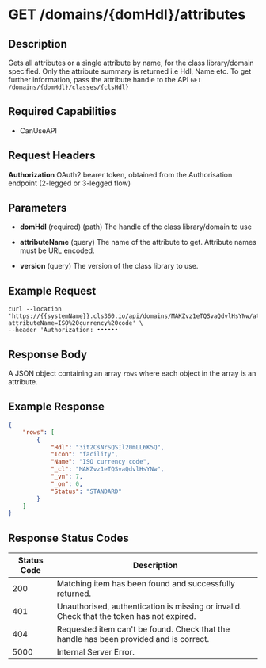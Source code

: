 # GET /domains/{domHdl}/attributes

## Description
Gets all attributes or a single attribute by name, for the class library/domain specified. Only the attribute summary is returned i.e Hdl, Name etc. To get further information, pass the attribute handle to the API `GET /domains/{domHdl}/classes/{clsHdl}`

## Required Capabilities
* CanUseAPI

## Request Headers

**Authorization** OAuth2 bearer token, obtained from the Authorisation endpoint (2-legged or 3-legged flow)

## Parameters
* **domHdl** (required) (path) The handle of the class library/domain to use

* **attributeName** (query) The name of the attribute to get. Attribute names must be URL encoded.

* **version** (query) The version of the class library to use.


## Example Request
```
curl --location 'https://{{systemName}}.cls360.io/api/domains/MAKZvz1eTQSvaQdvlHsYNw/attributes?attributeName=ISO%20currency%20code' \
--header 'Authorization: ••••••'
```

## Response Body
A JSON object containing an array `rows` where each object in the array is an attribute.

## Example Response
```JSON
{
    "rows": [
        {
            "Hdl": "3it2CsNrSQSIl20mLL6K5Q",
            "Icon": "facility",
            "Name": "ISO currency code",
            "_cl": "MAKZvz1eTQSvaQdvlHsYNw",
            "_vn": 7,
            "_on": 0,
            "Status": "STANDARD"
        }
    ]
}
```

## Response Status Codes
| Status Code | Description |
| -------- | ------- |
| 200  | Matching item has been found and successfully returned.    |
| 401 | Unauthorised, authentication is missing or invalid. Check that the token has not expired.     |
| 404    | Requested item can't be found. Check that the handle has been provided and is correct.    |
| 5000    | Internal Server Error.    |
